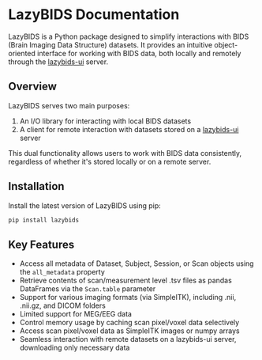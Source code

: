 # LazyBIDS Documentation

LazyBIDS is a Python package designed to simplify interactions with BIDS (Brain Imaging Data Structure) datasets. It provides an intuitive object-oriented interface for working with BIDS data, both locally and remotely through the [lazybids-ui](https://github.com/lazybids/lazybids-ui) server.

## **Overview**

LazyBIDS serves two main purposes:

1. An I/O library for interacting with local BIDS datasets
2. A client for remote interaction with datasets stored on a [lazybids-ui](https://github.com/lazybids/lazybids-ui) server

This dual functionality allows users to work with BIDS data consistently, regardless of whether it's stored locally or on a remote server.  

## **Installation**

Install the latest version of LazyBIDS using pip:
```bash
pip install lazybids
```  

## **Key Features**

- Access all metadata of Dataset, Subject, Session, or Scan objects using the `all_metadata` property
- Retrieve contents of scan/measurement level .tsv files as pandas DataFrames via the `Scan.table` parameter
- Support for various imaging formats (via SimpleITK), including .nii, .nii.gz, and DICOM folders
- Limited support for MEG/EEG data
- Control memory usage by caching scan pixel/voxel data selectively
- Access scan pixel/voxel data as SimpleITK images or numpy arrays
- Seamless interaction with remote datasets on a lazybids-ui server, downloading only necessary data

